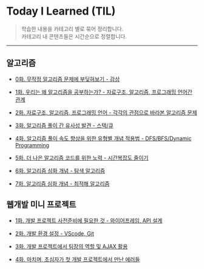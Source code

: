 Today I Learned (TIL)
=====================
> 학습한 내용을 카테고리 별로 묶어 정리합니다.  
> 카테고리 내 콘텐츠들은 시간순으로 정렬합니다.

---

알고리즘
---
- [0화. 무작정 알고리즘 문제에 부딪혀보기 - 감상](https://github.com/joychae/TIL/blob/main/210301-210317/0305_%ED%94%84%EB%A1%9C%EC%A0%9D%ED%8A%B8%EB%B0%9C%ED%91%9C_%EC%95%8C%EA%B3%A0%EB%A6%AC%EC%A6%98%EC%8B%9C%EC%9E%91.md)

- [1화. 우리는 왜 알고리즘을 공부하는가? - 자료구조, 알고리즘, 프로그래밍 언어간 관계](https://github.com/joychae/TIL/blob/main/210308_210314/0308_%EC%9E%90%EB%A3%8C%EA%B5%AC%EC%A1%B0_%EC%95%8C%EA%B3%A0%EB%A6%AC%EC%A6%98%EA%B0%9C%EB%85%90.md)

- [2화. 자료구조, 알고리즘, 프로그래밍 언어 - 각각의 관점으로 바라본 알고리즘 문제](https://github.com/joychae/TIL/blob/main/210308_210314/0309_%EC%9E%90%EB%A3%8C%EA%B5%AC%EC%A1%B0_%EC%95%8C%EA%B3%A0%EB%A6%AC%EC%A6%98%EA%B0%9C%EB%85%90%EC%A0%81%EC%9A%A9.md)

- [3화. 알고리즘 풀이 간 유사성 발견 - 스택/큐](https://github.com/joychae/TIL/blob/main/210308_210314/0310_%EC%95%8C%EA%B3%A0%EB%A6%AC%EC%A6%98%ED%92%80%EC%9D%B4%EC%9D%98%EC%9C%A0%EC%82%AC%EC%84%B1.md)

- [4화. 알고리즘 풀이 속도 향상을 위한 유형별 개념 적용법 - DFS/BFS/Dynamic Programming](https://github.com/joychae/TIL/blob/main/210308_210314/0311_DFS_BFS_DP.md)

- [5화. 더 나은 알고리즘 코드를 위한 노력 - 시간복잡도 줄이기](https://github.com/joychae/TIL/blob/main/210308_210314/0312_%EC%8B%9C%EA%B0%84%EB%B3%B5%EC%9E%A1%EB%8F%84_%EC%BD%94%EB%93%9C%ED%9A%A8%EC%9C%A8%ED%99%94.md)

- [6화. 알고리즘 심화 개념 - 탐색 알고리즘](https://github.com/joychae/TIL/blob/main/210315-210321/0315_%ED%83%90%EC%83%89%EC%95%8C%EA%B3%A0%EB%A6%AC%EC%A6%98_%EC%BD%94%EB%93%9C%EA%B0%9C%EC%84%A0.md)

- [7화. 알고리즘 심화 개념 - 최적해 알고리즘](https://github.com/joychae/TIL/blob/main/210315-210321/0317_%EC%B5%9C%EC%A0%81%ED%95%B4%EC%95%8C%EA%B3%A0%EB%A6%AC%EC%A6%98.md)


웹개발 미니 프로젝트
---
- [1화. 개발 프로젝트 사전준비에 필요한 것 - 와이어프레임, API 설계](https://github.com/joychae/TIL/blob/main/210301-210317/0301_%EC%99%80%EC%9D%B4%EC%96%B4%ED%94%84%EB%A0%88%EC%9E%84_API%EC%84%A4%EA%B3%84.md)  

- [2화. 개발 환경 설정 - VScode, Git](https://github.com/joychae/TIL/blob/main/210301-210317/0302_VScode_Git.md)

- [3화. 개발 프로젝트에서 팀장의 역할 및 AJAX 활용](https://github.com/joychae/TIL/blob/main/210301-210317/0303_%ED%8C%80%EC%9E%A5Role_AJAX.md)

- [4화. 마치며, 초심자가 첫 개발 프로젝트에서 만난 에러들](https://github.com/joychae/TIL/blob/main/210301-210317/0304_VariousErrors.md)